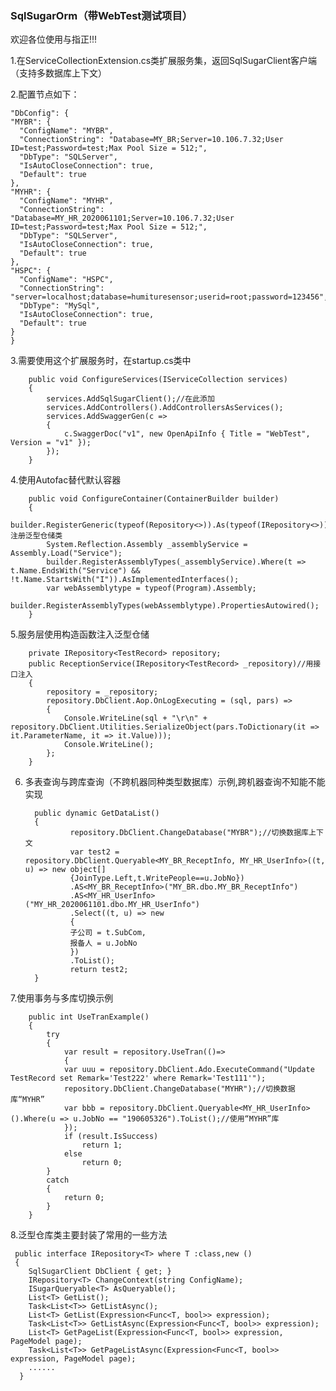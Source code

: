 ### SqlSugarOrm（带WebTest测试项目）
 
 欢迎各位使用与指正!!!
	
 
1.在ServiceCollectionExtension.cs类扩展服务集，返回SqlSugarClient客户端（支持多数据库上下文）

2.配置节点如下：

	"DbConfig": {
    "MYBR": {
      "ConfigName": "MYBR",
      "ConnectionString": "Database=MY_BR;Server=10.106.7.32;User ID=test;Password=test;Max Pool Size = 512;",
      "DbType": "SQLServer",
      "IsAutoCloseConnection": true,
      "Default": true
    },
    "MYHR": {
      "ConfigName": "MYHR",
      "ConnectionString": "Database=MY_HR_2020061101;Server=10.106.7.32;User ID=test;Password=test;Max Pool Size = 512;",
      "DbType": "SQLServer",
      "IsAutoCloseConnection": true,
      "Default": true
    },
    "HSPC": {
      "ConfigName": "HSPC",
      "ConnectionString": "server=localhost;database=humituresensor;userid=root;password=123456",
      "DbType": "MySql",
      "IsAutoCloseConnection": true,
      "Default": true
    }
  	}		
  
  3.需要使用这个扩展服务时，在startup.cs类中
		
        public void ConfigureServices(IServiceCollection services)
        {
            services.AddSqlSugarClient();//在此添加
            services.AddControllers().AddControllersAsServices();
            services.AddSwaggerGen(c =>
            {
                c.SwaggerDoc("v1", new OpenApiInfo { Title = "WebTest", Version = "v1" });
            });
        }
								
   4.使用Autofac替代默认容器        
			
        public void ConfigureContainer(ContainerBuilder builder) 
        {
            builder.RegisterGeneric(typeof(Repository<>)).As(typeof(IRepository<>)).AsImplementedInterfaces();//注册泛型仓储类
            System.Reflection.Assembly _assemblyService = Assembly.Load("Service");            
            builder.RegisterAssemblyTypes(_assemblyService).Where(t => t.Name.EndsWith("Service") && !t.Name.StartsWith("I")).AsImplementedInterfaces();
            var webAssemblytype = typeof(Program).Assembly;
            builder.RegisterAssemblyTypes(webAssemblytype).PropertiesAutowired();
        }
        
  5.服务层使用构造函数注入泛型仓储
  
        private IRepository<TestRecord> repository;
        public ReceptionService(IRepository<TestRecord> _repository)//用接口注入
        {
            repository = _repository;
            repository.DbClient.Aop.OnLogExecuting = (sql, pars) =>
            {
                Console.WriteLine(sql + "\r\n" + repository.DbClient.Utilities.SerializeObject(pars.ToDictionary(it => it.ParameterName, it => it.Value)));
                Console.WriteLine();
            };
        }
   6. 多表查询与跨库查询（不跨机器同种类型数据库）示例,跨机器查询不知能不能实现
			
			public dynamic GetDataList()
			{
					repository.DbClient.ChangeDatabase("MYBR");//切换数据库上下文
					var test2 = repository.DbClient.Queryable<MY_BR_ReceptInfo, MY_HR_UserInfo>((t, u) => new object[] 
					{JoinType.Left,t.WritePeople==u.JobNo})
					.AS<MY_BR_ReceptInfo>("MY_BR.dbo.MY_BR_ReceptInfo")
					.AS<MY_HR_UserInfo>("MY_HR_2020061101.dbo.MY_HR_UserInfo")
					.Select((t, u) => new
					{
					子公司 = t.SubCom,
					报备人 = u.JobNo
					})
					.ToList();
					return test2;
			}
			
   7.使用事务与多库切换示例

		public int UseTranExample()
		{
			try
			{
				var result = repository.UseTran(()=>
				{
				var uuu = repository.DbClient.Ado.ExecuteCommand("Update TestRecord set Remark='Test222' where Remark='Test111'");
				repository.DbClient.ChangeDatabase("MYHR");//切换数据库“MYHR”
				var bbb = repository.DbClient.Queryable<MY_HR_UserInfo>().Where(u => u.JobNo == "190605326").ToList();//使用“MYHR”库   
				});
				if (result.IsSuccess)
					return 1;
				else
					return 0;
			}
			catch
			{
				return 0;
			}
		}
        
   8.泛型仓库类主要封装了常用的一些方法
			
     public interface IRepository<T> where T :class,new ()
     {
        SqlSugarClient DbClient { get; }
        IRepository<T> ChangeContext(string ConfigName);
        ISugarQueryable<T> AsQueryable();
        List<T> GetList();
        Task<List<T>> GetListAsync();
        List<T> GetList(Expression<Func<T, bool>> expression);
        Task<List<T>> GetListAsync(Expression<Func<T, bool>> expression);        
        List<T> GetPageList(Expression<Func<T, bool>> expression, PageModel page);
        Task<List<T>> GetPageListAsync(Expression<Func<T, bool>> expression, PageModel page);
        ......
      }
